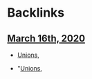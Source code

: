 
# Backlinks
## [March 16th, 2020](<March 16th, 2020.md>)
- [Unions](<Unions.md>),

- "[Unions](<Unions.md>),


